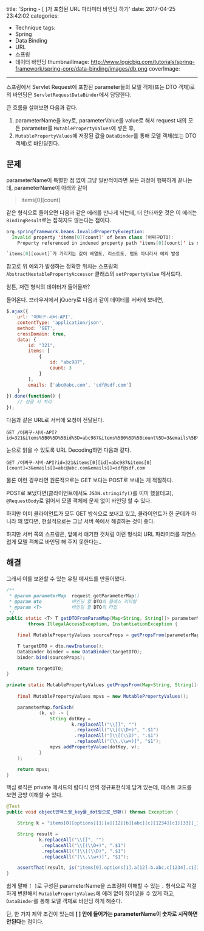 title: 'Spring - [ ]가 포함된 URL 파라미터 바인딩 하기'
date: 2017-04-25 23:42:02
categories:
  - Technique
tags:
  - Spring
  - Data Binding
  - URL
  - 스프링
  - 데이터 바인딩
thumbnailImage: http://www.logicbig.com/tutorials/spring-framework/spring-core/data-binding/images/db.png
coverImage:
---

스프링에서 Servlet Request에 포함된 parameter들의 모델 객체(또는 DTO 객체)로의 바인딩은 `ServletRequestDataBinder`에서 담당한다.

큰 흐름을 살펴보면 다음과 같다.

1. parameterName을 key로, parameterValue를 value로 해서 request 내의 모든 parameter를 `MutablePropertyValues`에 넣은 후, 
2. `MutablePropertyValues`에 저장된 값을 `DataBinder`를 통해 모델 객체(또는 DTO 객체)로 바인딩힌다.

## 문제

parameterName이 특별한 점 없이 그냥 일반적이라면 모든 과정이 행복하게 끝나는데, parameterName이 아래와 같이 

>items[0][count]

같은 형식으로 들어오면 다음과 같은 에러를 만나게 되는데, 더 안타까운 것은 이 에러는 `BindingResult`로는 잡히지도 않는다는 점이다.

```java
org.springframework.beans.InvalidPropertyException: 
  Invalid property 'items[0][count]' of bean class [어쩌구DTO]: 
    Property referenced in indexed property path 'items[0][count]' is neither an array nor a List nor a Map

`items[0][count]`가 가리키는 값이 배열도, 리스트도, 맵도 아니라서 예외 발생
```

참고로 위 예외가 발생하는 정확한 위치는 스프링의 `AbstractNestablePropertyAccessor` 클래스의 `setPropertyValue` 메서드다.

암튼, 저런 형식의 데이터가 들어올까?

들어온다. 브라우저에서 jQuery로 다음과 같이 데이터를 서버에 보내면,

```javascript
$.ajax({
    url: '어쩌구-서버-API',
    contentType: 'application/json',
    method: 'GET',
    crossDomain: true,
    data: {
        id: "321",
        items: [
            {
                id: "abc987",
                count: 3
            }
        ],
        emails: ['abc@abc.com', 'sdf@sdf.com']
    }
}).done(function() {
    // 성공 시 처리 
});
```

다음과 같은 URL로 서버에 요청이 전달된다.

```text
GET /어쩌구-서버-API?id=321&items%5B0%5D%5Bid%5D=abc987&items%5B0%5D%5Bcount%5D=3&emails%5B%5D=abc%40abc.com&emails%5B%5D=sdf%40sdf.com
```

눈으로 읽을 수 있도록 URL Decoding하면 다음과 같다.

```text
GET /어쩌구-서버-API?id=321&items[0][id]=abc987&items[0][count]=3&emails[]=abc@abc.com&emails[]=sdf@sdf.com
```

물론 이런 경우라면 원론적으로는 GET 보다는 POST로 보내는 게 적절하다. 

POST로 보냈다면(클라이언트에서도 `JSON.stringify()`를 이미 했을테고), `@RequestBody`로 읽어서 모델 객체에 문제 없이 바인딩 할 수 있다.

하지만 이미 클라이언트가 모두 GET 방식으로 보내고 있고, 클라이언트가 한 군데가 아니라 꽤 많다면, 현실적으로는 그냥 서버 쪽에서 해결하는 것이 좋다.

하지만 서버 쪽의 스프링은, 앞에서 얘기한 것처럼 이런 형식의 URL 파라미터를 자연스럽게 모델 객체로 바인딩 해 주지 못한다는..

## 해결

그래서 이를 보완할 수 있는 유틸 메서드를 만들어봤다.

```java
/**
 * @param parameterMap  request.getParameterMap()
 * @param dto           바인딩 할 DTO의 클래스 리터럴
 * @param <T>           바인딩 할 DTO의 타입
 */
public static <T> T getDTOFromParamMap(Map<String, String[]> parameterMap, Class<T> dto) 
        throws IllegalAccessException, InstantiationException {

    final MutablePropertyValues sourceProps = getPropsFrom(parameterMap);

    T targetDTO = dto.newInstance();
    DataBinder binder = new DataBinder(targetDTO);
    binder.bind(sourceProps);

    return targetDTO;
}

private static MutablePropertyValues getPropsFrom(Map<String, String[]> parameterMap) {
    
    final MutablePropertyValues mpvs = new MutablePropertyValues();

    parameterMap.forEach(
            (k, v) -> {
                String dotKey =
                        k.replaceAll("\\[]", "")
                         .replaceAll("\\[(\\D+)", ".$1")
                         .replaceAll("]\\[(\\D)", ".$1")
                         .replaceAll("(\\.\\w+)]", "$1");
                mpvs.addPropertyValue(dotKey, v);
            }
    );

    return mpvs;
}
```

핵심 로직은 private 메서드의 람다식 안의 정규표현식에 담겨 있는데, 테스트 코드를 보면 금방 이해할 수 있다.

```java
@Test
public void object인덱스형_key를_dot형으로_변환() throws Exception {

    String k = "items[0][options][1][a][12][b][abc][c][1234][c1][33][_1][___][99][a33][b3][aa3]";

    String result =
            k.replaceAll("\\[]", "")
             .replaceAll("\\[(\\D+)", ".$1")
             .replaceAll("]\\[(\\D)", ".$1")
             .replaceAll("(\\.\\w+)]", "$1");

    assertThat(result, is("items[0].options[1].a[12].b.abc.c[1234].c1[33]._1.___[99].a33.b3.aa3"));
}
```

쉽게 말해 `[ ]`로 구성된 parameterName을 스프링이 이해할 수 있는 `.` 형식으로 적절하게 변환해서 `MutablePropertyValues`에 에러 없이 집어넣을 수 있게 하고, `DataBinder`를 통해 모델 객체로 바인딩 하게 해준다.

단, 한 가지 제약 조건이 있는데 **[ ] 안에 들어가는 parameterName이 숫자로 시작하면 안된다**는 점이다.